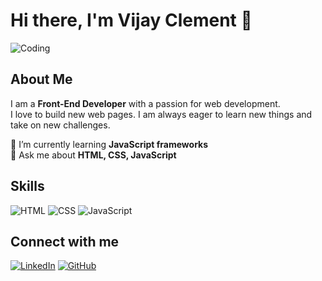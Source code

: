 # Hi there, I'm Vijay Clement 👋

![Coding](https://media.giphy.com/media/13HgwGsXF0aiGY/giphy.gif)

## About Me
I am a **Front-End Developer** with a passion for web development.  
I love to build new web pages. I am always eager to learn new things and take on new challenges.

🌱 I’m currently learning **JavaScript frameworks**  
💬 Ask me about **HTML, CSS, JavaScript**

## Skills
![HTML](https://img.shields.io/badge/HTML-239120?style=for-the-badge&logo=html5&logoColor=white)
![CSS](https://img.shields.io/badge/CSS-239120?style=for-the-badge&logo=css3&logoColor=white)
![JavaScript](https://img.shields.io/badge/JavaScript-239120?style=for-the-badge&logo=javascript&logoColor=white)

## Connect with me
[![LinkedIn](https://img.shields.io/badge/LinkedIn-0077B5?style=for-the-badge&logo=linkedin&logoColor=white)](https://www.linkedin.com/in/vijay-clement-b2ba54310/)
[![GitHub](https://img.shields.io/badge/GitHub-181717?style=for-the-badge&logo=github&logoColor=white)](https://github.com/Vijayclement1)


